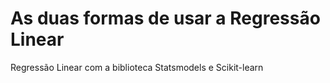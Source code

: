 # As duas formas de usar a Regressão Linear
Regressão Linear com a biblioteca Statsmodels e Scikit-learn
